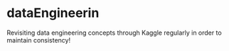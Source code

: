 # dataEngineerin
Revisiting data engineering concepts through Kaggle regularly in order to maintain consistency!
